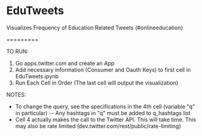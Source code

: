 EduTweets
=========

Visualizes Frequency of Education Related Tweets (#onlineeducation)

=========

TO RUN:

1. Go apps.twitter.com and create an App
2. Add necessary information (Consumer and Oauth Keys) to first cell in EduTweets.ipynb
3. Run Each Cell in Order (The last cell will output the visualization)
 
NOTES:
- To change the query, see the specifications in the 4th cell (variable "q" in particular)
-- Any hashtags in "q" must be added to q_hashtags list
- Cell 4 actually makes the call to the Twitter API. This will take time. This may also be rate limited (dev.twitter.com/rest/public/rate-limiting)

